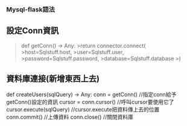 ### Mysql-flask語法

## 設定Conn資訊

>def getConn() -> Any:
    >return connector.connect(
        >host=Sqlstuff.host,
        >user=Sqlstuff.user,
        >password=Sqlstuff.password,
        >database=Sqlstuff.database
    >)

## 資料庫連接(新增東西上去)

def createUsers(sqlQuery) -> Any:
    conn = getConn() //指定conn給予getConn()設定的資訊
    cursor = conn.cursor()  //呼叫cursor要使用它了
    cursor.execute(sqlQuery)  //cursor.execute把資料傳上去的位置
    conn.commit()  //上傳資料
    conn.close()  //關閉資料庫